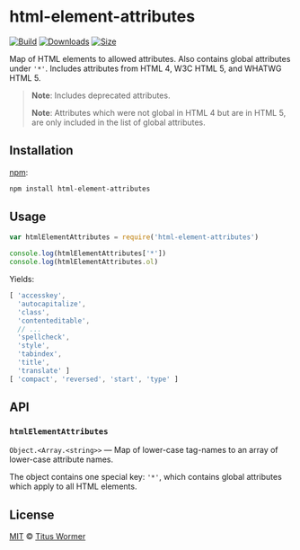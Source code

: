 # html-element-attributes

[![Build][build-badge]][build]
[![Downloads][downloads-badge]][downloads]
[![Size][size-badge]][size]

Map of HTML elements to allowed attributes.  Also contains global
attributes under `'*'`.  Includes attributes from HTML 4, W3C HTML 5,
and WHATWG HTML 5.

> **Note**: Includes deprecated attributes.
>
> **Note**: Attributes which were not global in HTML 4 but are in
> HTML 5, are only included in the list of global attributes.

## Installation

[npm][]:

```bash
npm install html-element-attributes
```

## Usage

```javascript
var htmlElementAttributes = require('html-element-attributes')

console.log(htmlElementAttributes['*'])
console.log(htmlElementAttributes.ol)
```

Yields:

```js
[ 'accesskey',
  'autocapitalize',
  'class',
  'contenteditable',
  // ...
  'spellcheck',
  'style',
  'tabindex',
  'title',
  'translate' ]
[ 'compact', 'reversed', 'start', 'type' ]
```

## API

### `htmlElementAttributes`

`Object.<Array.<string>>` — Map of lower-case tag-names to an array of
lower-case attribute names.

The object contains one special key: `'*'`, which contains global
attributes which apply to all HTML elements.

## License

[MIT][license] © [Titus Wormer][author]

<!-- Definition -->

[build-badge]: https://img.shields.io/travis/wooorm/html-element-attributes.svg

[build]: https://travis-ci.org/wooorm/html-element-attributes

[downloads-badge]: https://img.shields.io/npm/dm/html-element-attributes.svg

[downloads]: https://www.npmjs.com/package/html-element-attributes

[size-badge]: https://img.shields.io/bundlephobia/minzip/html-element-attributes.svg

[size]: https://bundlephobia.com/result?p=html-element-attributes

[npm]: https://docs.npmjs.com/cli/install

[license]: license

[author]: https://wooorm.com
